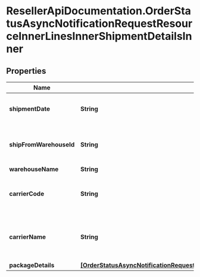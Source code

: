 # ResellerApiDocumentation.OrderStatusAsyncNotificationRequestResourceInnerLinesInnerShipmentDetailsInner

## Properties

Name | Type | Description | Notes
------------ | ------------- | ------------- | -------------
**shipmentDate** | **String** | The date the line item was shipped. | [optional] 
**shipFromWarehouseId** | **String** | The ID of the warehouse the product will ship from. | [optional] 
**warehouseName** | **String** | \&quot;\&quot; | [optional] 
**carrierCode** | **String** | The carrier code for the shipment containing the  line item. | [optional] 
**carrierName** | **String** | The name of the carrier of the shipment containing   the line item. | [optional] 
**packageDetails** | [**[OrderStatusAsyncNotificationRequestResourceInnerLinesInnerShipmentDetailsInnerPackageDetailsInner]**](OrderStatusAsyncNotificationRequestResourceInnerLinesInnerShipmentDetailsInnerPackageDetailsInner.md) |  | [optional] 


